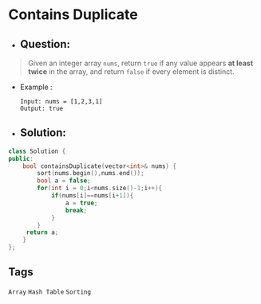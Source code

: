 # Contains Duplicate
- ## Question:
>Given an integer array `nums`, return `true` if any value appears **at least twice** in the array, and return `false` if every element is distinct.

- Example :

      Input: nums = [1,2,3,1]
      Output: true
      
- ## Solution:
```cpp
class Solution {
public:
    bool containsDuplicate(vector<int>& nums) {
        sort(nums.begin(),nums.end());
        bool a = false;
        for(int i = 0;i<nums.size()-1;i++){
            if(nums[i]==nums[i+1]){
                a = true;
                break;
            }  
        }
     return a;   
    }
};
```

## Tags
`Array` `Hash Table` `Sorting`
